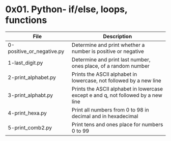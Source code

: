 # 0x01. Python- if/else, loops, functions

|File| Description|
|-|-|
|0-positive_or_negative.py| Determine and print whether a number is positive or negative|
|1-last_digit.py| Determine and print last number, ones place, of a random number|
|2-print_alphabet.py| Prints the ASCII alphabet in lowercase, not followed by a new line|
|3-print_alphabt.py| Prints the ASCII alphabet in lowercase except e and q, not followed by a new line|
|4-print_hexa.py| Print all numbers from 0 to 98 in decimal and in hexadecimal|
|5-print_comb2.py| Print tens and ones place for numbers 0 to 99|